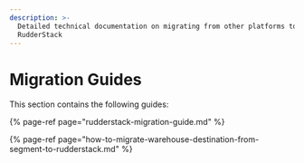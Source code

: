 ```yaml
---
description: >-
  Detailed technical documentation on migrating from other platforms to
  RudderStack
---
```


# Migration Guides

This section contains the following guides:

{% page-ref page="rudderstack-migration-guide.md" %}

{% page-ref page="how-to-migrate-warehouse-destination-from-segment-to-rudderstack.md" %}

